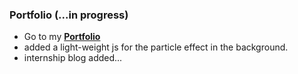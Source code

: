 ### Portfolio (...in progress)

* Go to my <b>[Portfolio](https://vasugamdha.github.io)</b>
* added a light-weight js for the particle effect in the background.
* internship blog added...
